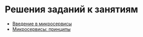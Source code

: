 # Решения заданий к занятиям
- [Введение в микросервисы](11-microservices-01-intro/README.md)
- [Микросервисы: принципы](11-microservices-02-principles/README.md)